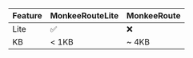 | Feature | MonkeeRouteLite | MonkeeRoute |
| ------- | --------------- | ----------- |
| Lite    | ✅              | ❌          |
| KB      | < 1KB           | ~ 4KB       |
